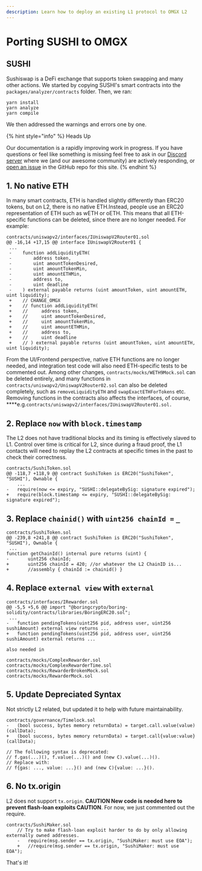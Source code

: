 ```yaml
---
description: Learn how to deploy an existing L1 protocol to OMGX L2
---
```


# Porting SUSHI to OMGX

## SUSHI

Sushiswap is a DeFi exchange that supports token swapping and many other actions. We started by copying SUSHI's smart contracts into the `packages/analyzer/contracts` folder. Then, we ran:

```
yarn install
yarn analyze
yarn compile
```

We then addressed the warnings and errors one by one.

{% hint style="info" %}
Heads Up

Our documentation is a rapidly improving work in progress. If you have questions or feel like something is missing feel free to ask in our [Discord server](https://omg.eco/support) where we \(and our awesome community\) are actively responding, or [open an issue](https://github.com/ScopeLift/ovm-uniswap-v2-core) in the GitHub repo for this site.
{% endhint %}

## **1. No native ETH**

In many smart contracts, ETH is handled slightly differently than ERC20 tokens, but on L2, there is no native ETH.Instead, people use an ERC20 representation of ETH such as wETH or oETH. This means that all ETH-specific functions can be deleted, since there are no longer needed. For example:

```text
contracts/uniswapv2/interfaces/IUniswapV2Router01.sol
@@ -16,14 +17,15 @@ interface IUniswapV2Router01 {
 ...
 -    function addLiquidityETH(
 -        address token,
 -        uint amountTokenDesired,
 -        uint amountTokenMin,
 -        uint amountETHMin,
 -        address to,
 -        uint deadline
 -    ) external payable returns (uint amountToken, uint amountETH, uint liquidity);
 +    // CHANGE_OMGX
 +    // function addLiquidityETH(
 +    //     address token,
 +    //     uint amountTokenDesired,
 +    //     uint amountTokenMin,
 +    //     uint amountETHMin,
 +    //     address to,
 +    //     uint deadline
 +    // ) external payable returns (uint amountToken, uint amountETH, uint liquidity);
```

From the UI/Frontend perspective, native ETH functions are no longer needed, and integration test code will also need ETH-specific tests to be commented out. Among other changes, `contracts/mocks/WETH9Mock.sol` can be deleted entirely, and many functions in `contracts/uniswapv2/UniswapV2Router02.sol` can also be deleted completely, such as `removeLiquidityETH` and `swapExactETHForTokens` etc. Removing functions in the contracts also affects the interfaces, of course, ****e.g.`contracts/uniswapv2/interfaces/IUniswapV2Router01.sol.`

## **2. Replace `now` with `block.timestamp`**

The L2 does not have traditional blocks and its timing is effectively slaved to L1. Control over time is critical for L2, since during a fraud proof, the L1 contacts will need to replay the L2 contracts at specific times in the past to check their correctness.

```text
contracts/SushiToken.sol
@@ -118,7 +118,9 @@ contract SushiToken is ERC20("SushiToken", "SUSHI"), Ownable { 
    ...
-   require(now <= expiry, "SUSHI::delegateBySig: signature expired");
+   require(block.timestamp <= expiry, "SUSHI::delegateBySig: signature expired");
```

## **3.** Replace `chainid()` with `uint256 chainId =` _`_`_

```text
contracts/SushiToken.sol
@@ -239,8 +241,8 @@ contract SushiToken is ERC20("SushiToken", "SUSHI"), Ownable {
 ...
function getChainId() internal pure returns (uint) {
-       uint256 chainId;
+       uint256 chainId = 420; //or whatever the L2 ChainID is...
+       //assembly { chainId := chainid() }
```

## **4.** Replace `external view` with `external`

```text
contracts/interfaces/IRewarder.sol
@@ -5,5 +5,6 @@ import "@boringcrypto/boring-solidity/contracts/libraries/BoringERC20.sol";
 ...
-   function pendingTokens(uint256 pid, address user, uint256 sushiAmount) external view returns ...
+   function pendingTokens(uint256 pid, address user, uint256 sushiAmount) external returns ...

also needed in

contracts/mocks/ComplexRewarder.sol
contracts/mocks/ComplexRewarderTime.sol
contracts/mocks/RewarderBrokenMock.sol
contracts/mocks/RewarderMock.sol 
```

## **5.** Update Depreciated Syntax

Not strictly L2 related, but updated it to help with future maintainability.

```text
contracts/governance/Timelock.sol
-   (bool success, bytes memory returnData) = target.call.value(value)(callData);
+   (bool success, bytes memory returnData) = target.call{value:value}(callData);

// The following syntax is deprecated: 
// f.gas(...)(), f.value(...)() and (new C).value(...)().
// Replace with:
// f{gas: ..., value: ...}() and (new C){value: ...}().
```

## **6.** No tx.origin

L2 does not support `tx.origin`. **CAUTION New code is needed here to prevent flash-loan exploits CAUTION**. For now, we just commented out the require.

```text
contracts/SushiMaker.sol
    // Try to make flash-loan exploit harder to do by only allowing externally owned addresses.
    -   require(msg.sender == tx.origin, "SushiMaker: must use EOA");
    +   //require(msg.sender == tx.origin, "SushiMaker: must use EOA");
```

That's it!

